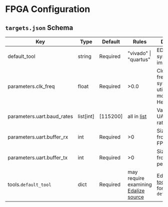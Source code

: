 <!--
 Copyright (c) 2024 Keegan Dent

 This Source Code Form is subject to the terms of the Mozilla Public
 License, v. 2.0. If a copy of the MPL was not distributed with this
 file, You can obtain one at https://mozilla.org/MPL/2.0/.
-->

# FPGA Configuration

## `targets.json` Schema

| Key                        | Type      | Default  | Rules                                                                                                                             | Description                                                                                            |
|----------------------------|-----------|----------|-----------------------------------------------------------------------------------------------------------------------------------|--------------------------------------------------------------------------------------------------------|
| default_tool               | string    | Required | "vivado" \| "quartus"                                                                                                             | EDA tool for synthesis and implementation                                                              |
| parameters.clk_freq        | float     | Required | >0.0                                                                                                                              | Clock frequency for system clock utilized in top modules in Hertz                                      |
| parameters.uart.baud_rates | list[int] | [115200] | all in [list](https://github.com/vsergeev/python-periphery/blob/f3afcd7b5a799a066a6cf321e0456a040dd66c2c/periphery/serial.py#L19) | Validated UART baud rates in Hertz                                                                     |
| parameters.uart.buffer_rx  | int       | Required | >0                                                                                                                                | Size of buffer from peer to FPGA in bytes                                                              |
| parameters.uart.buffer_tx  | int       | Required | >0                                                                                                                                | Size of buffer from FPGA to peer in bytes                                                              |
| tools.`default_tool`       | dict      | Required | may require examining [Edalize source](https://github.com/olofk/edalize/tree/main/edalize)                                        | Edalize [tool_options](https://github.com/olofk/edalize/blob/main/doc/edam/api.rst) for `default_tool` |
